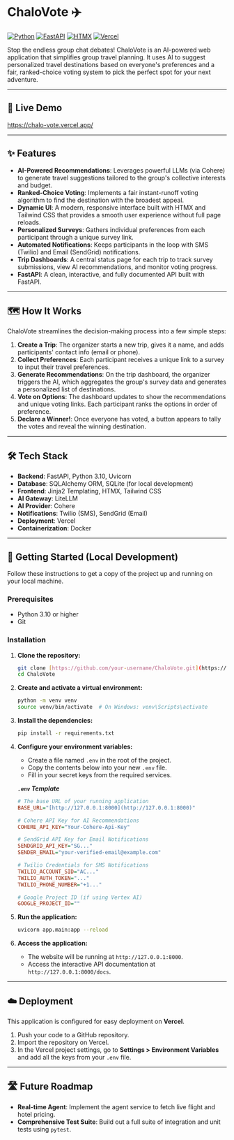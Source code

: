 # ChaloVote ✈️

[![Python](https://img.shields.io/badge/Python-3.10%2B-blue?style=for-the-badge&logo=python)](https://www.python.org/)
[![FastAPI](https://img.shields.io/badge/FastAPI-0.111.0-green?style=for-the-badge&logo=fastapi)](https://fastapi.tiangolo.com/)
[![HTMX](https://img.shields.io/badge/HTMX-1.9.10-blueviolet?style=for-the-badge&logo=htmx)](https://htmx.org/)
[![Vercel](https://img.shields.io/badge/Deployed%20on-Vercel-black?style=for-the-badge&logo=vercel)](https://vercel.com/)

Stop the endless group chat debates! ChaloVote is an AI-powered web application that simplifies group travel planning. It uses AI to suggest personalized travel destinations based on everyone's preferences and a fair, ranked-choice voting system to pick the perfect spot for your next adventure.

---

## 🚀 Live Demo 
https://chalo-vote.vercel.app/

---

## ✨ Features

-   **AI-Powered Recommendations**: Leverages powerful LLMs (via Cohere) to generate travel suggestions tailored to the group's collective interests and budget.
-   **Ranked-Choice Voting**: Implements a fair instant-runoff voting algorithm to find the destination with the broadest appeal.
-   **Dynamic UI**: A modern, responsive interface built with HTMX and Tailwind CSS that provides a smooth user experience without full page reloads.
-   **Personalized Surveys**: Gathers individual preferences from each participant through a unique survey link.
-   **Automated Notifications**: Keeps participants in the loop with SMS (Twilio) and Email (SendGrid) notifications.
-   **Trip Dashboards**: A central status page for each trip to track survey submissions, view AI recommendations, and monitor voting progress.
-   **FastAPI**: A clean, interactive, and fully documented API built with FastAPI.

---

## 🗺️ How It Works

ChaloVote streamlines the decision-making process into a few simple steps:

1.  **Create a Trip**: The organizer starts a new trip, gives it a name, and adds participants' contact info (email or phone).
2.  **Collect Preferences**: Each participant receives a unique link to a survey to input their travel preferences.
3.  **Generate Recommendations**: On the trip dashboard, the organizer triggers the AI, which aggregates the group's survey data and generates a personalized list of destinations.
4.  **Vote on Options**: The dashboard updates to show the recommendations and unique voting links. Each participant ranks the options in order of preference.
5.  **Declare a Winner!**: Once everyone has voted, a button appears to tally the votes and reveal the winning destination.

---

## 🛠️ Tech Stack

-   **Backend**: FastAPI, Python 3.10, Uvicorn
-   **Database**: SQLAlchemy ORM, SQLite (for local development)
-   **Frontend**: Jinja2 Templating, HTMX, Tailwind CSS
-   **AI Gateway**: LiteLLM
-   **AI Provider**: Cohere
-   **Notifications**: Twilio (SMS), SendGrid (Email)
-   **Deployment**: Vercel
-   **Containerization**: Docker

---

## 🚀 Getting Started (Local Development)

Follow these instructions to get a copy of the project up and running on your local machine.

### Prerequisites

-   Python 3.10 or higher
-   Git

### Installation

1.  **Clone the repository:**
    ```bash
    git clone [https://github.com/your-username/ChaloVote.git](https://github.com/your-username/ChaloVote.git)
    cd ChaloVote
    ```

2.  **Create and activate a virtual environment:**
    ```bash
    python -m venv venv
    source venv/bin/activate  # On Windows: venv\Scripts\activate
    ```

3.  **Install the dependencies:**
    ```bash
    pip install -r requirements.txt
    ```

4.  **Configure your environment variables:**
    -   Create a file named `.env` in the root of the project.
    -   Copy the contents below into your new `.env` file.
    -   Fill in your secret keys from the required services.

    ***`.env` Template***
    ```ini
    # The base URL of your running application
    BASE_URL="[http://127.0.0.1:8000](http://127.0.0.1:8000)"

    # Cohere API Key for AI Recommendations
    COHERE_API_KEY="Your-Cohere-Api-Key"

    # SendGrid API Key for Email Notifications
    SENDGRID_API_KEY="SG..."
    SENDER_EMAIL="your-verified-email@example.com"

    # Twilio Credentials for SMS Notifications
    TWILIO_ACCOUNT_SID="AC..."
    TWILIO_AUTH_TOKEN="..."
    TWILIO_PHONE_NUMBER="+1..."

    # Google Project ID (if using Vertex AI)
    GOOGLE_PROJECT_ID=""
    ```

5.  **Run the application:**
    ```bash
    uvicorn app.main:app --reload
    ```

6.  **Access the application:**
    -   The website will be running at `http://127.0.0.1:8000`.
    -   Access the interactive API documentation at `http://127.0.0.1:8000/docs`.

---

## ☁️ Deployment

This application is configured for easy deployment on **Vercel**.

1.  Push your code to a GitHub repository.
2.  Import the repository on Vercel.
3.  In the Vercel project settings, go to **Settings > Environment Variables** and add all the keys from your `.env` file.

---

## 🛣️ Future Roadmap

-   **Real-time Agent**: Implement the agent service to fetch live flight and hotel pricing.
-   **Comprehensive Test Suite**: Build out a full suite of integration and unit tests using `pytest`.